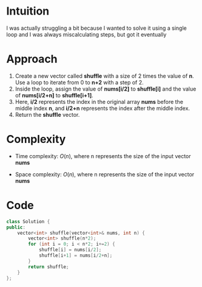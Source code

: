 # Intuition
I was actually struggling a bit because I wanted to solve it using a single loop and I was always miscalculating steps, but got it eventually

# Approach
1. Create a new vector called **shuffle** with a size of 2 times the value of **n**.
Use a loop to iterate from 0 to **n+2** with a step of 2.
2. Inside the loop, assign the value of **nums[i/2]** to **shuffle[i]** and the value of **nums[i/2+n]** to **shuffle[i+1]**.
3. Here, **i/2** represents the index in the original array **nums** before the middle index **n**, and **i/2+n** represents the index after the middle index.
4. Return the **shuffle** vector.

# Complexity
- Time complexity:
$O(n)$, where n represents the size of the input vector **nums**

- Space complexity:
$O(n)$, where n represents the size of the input vector **nums**

# Code
```c++
class Solution {
public:
    vector<int> shuffle(vector<int>& nums, int n) {
        vector<int> shuffle(n*2);
        for (int i = 0; i < n*2; i+=2) {
            shuffle[i] = nums[i/2];
            shuffle[i+1] = nums[i/2+n];
        }
        return shuffle;
    }
};
```